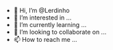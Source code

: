 - 👋 Hi, I’m @Lerdinho
- 👀 I’m interested in ...
- 🌱 I’m currently learning ...
- 💞️ I’m looking to collaborate on ...
- 📫 How to reach me ...

<!---
Lerdinho/Lerdinho is a ✨ special ✨ repository because its `README.md` (this file) appears on your GitHub profile.
You can click the Preview link to take a look at your changes.
--->
